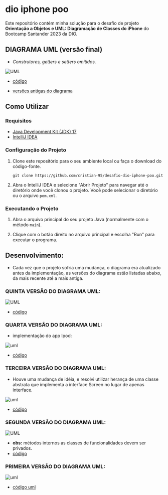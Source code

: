 # dio iphone poo

Este repositório contém minha solução para o desafio de projeto **Orientação a Objetos e UML: Diagramação de Classes do iPhone** do Bootcamp Santander 2023 da DIO.

## DIAGRAMA UML (versão final)

- *Construtores, getters e setters omitidos.*

![UML](https://www.plantuml.com/plantuml/png/TLB1Rjim3BtdAtJC4EImwp0CNRC2DT3CGPES2rQc4s4o9KZqiY7elq-AN9SniejblaUGZ-IxYmo1-yxE33665ZIghGw8T9uffNuxqwXuTATAEuhpJrTOxTaKz6qsWzV80JGhRI56zTrxPJfliKFYA4ikRjLSJ8jAs5sWDH0SCCmDyO2Kb1mVa2loFHSfHK7bZuumjLoS8mCR_QRkdRC8fBmxOP14QmXi4Wb465JCxws4Pw36TIfS7aa_kWxBYEeu_ig4ohj6cVIHu2OBp8lomuyajz12C2fU7a6KzNCVgAOqxasYRJEpl02_C13Q75zTIUweejQTRwo3Ww63UgpN3o_t-zsk_ldVdFL-MwrUjlN-UVMGsvGJbAdn3oCr5qVa-o_VZs3Yni9VGuSC3dN8dGJuP29_BSmtrVNHw8oCpDF0M0VDEhF5D6Lidyh84Fg88eveKIUxgD4lmyAlvKv5SDgVa9l2cdwOc9kfiNPJW0qSS3uaHiFuqJnWbho3Lo48cWcWhOkuwaD0ucicdWphOyAYiBkqe1nXJ1ZTTasFxS3QTxNQ4ODc8OxY2OEGa3uQrs1iKL1if9QzNtwq-Q8-IsBOxnGk7fc0SfXCtIMzVMV_0G00)

- [código](https://www.plantuml.com/plantuml/uml/TLB1Rjim3BtdAtJC4EImwp0CNRC2DT3CGPES2rQc4s4o9KZqiY7elq-AN9SniejblaUGZ-IxYmo1-yxE33665ZIghGw8T9uffNuxqwXuTATAEuhpJrTOxTaKz6qsWzV80JGhRI56zTrxPJfliKFYA4ikRjLSJ8jAs5sWDH0SCCmDyO2Kb1mVa2loFHSfHK7bZuumjLoS8mCR_QRkdRC8fBmxOP14QmXi4Wb465JCxws4Pw36TIfS7aa_kWxBYEeu_ig4ohj6cVIHu2OBp8lomuyajz12C2fU7a6KzNCVgAOqxasYRJEpl02_C13Q75zTIUweejQTRwo3Ww63UgpN3o_t-zsk_ldVdFL-MwrUjlN-UVMGsvGJbAdn3oCr5qVa-o_VZs3Yni9VGuSC3dN8dGJuP29_BSmtrVNHw8oCpDF0M0VDEhF5D6Lidyh84Fg88eveKIUxgD4lmyAlvKv5SDgVa9l2cdwOc9kfiNPJW0qSS3uaHiFuqJnWbho3Lo48cWcWhOkuwaD0ucicdWphOyAYiBkqe1nXJ1ZTTasFxS3QTxNQ4ODc8OxY2OEGa3uQrs1iKL1if9QzNtwq-Q8-IsBOxnGk7fc0SfXCtIMzVMV_0G00)

- [versões antigas do diagrama](#desenvolvimento)

## Como Utilizar

### Requisitos
- [Java Development Kit (JDK) 17](https://www.oracle.com/java/technologies/javase-downloads.html)
- [IntelliJ IDEA](https://www.jetbrains.com/idea/download/)

### Configuração do Projeto
1. Clone este repositório para o seu ambiente local ou faça o download do código-fonte.
   ```shell
   git clone https://github.com/cristian-95/desafio-dio-iphone-poo.git
   ```

2. Abra o IntelliJ IDEA e selecione "Abrir Projeto" para navegar até o diretório onde você clonou o projeto. Você pode selecionar o diretório ou o arquivo `pom.xml`.

### Executando o Projeto
1. Abra o arquivo principal do seu projeto Java (normalmente com o método `main`).

2. Clique com o botão direito no arquivo principal e escolha "Run" para executar o programa.

## Desenvolvimento:

- Cada vez que o projeto sofria uma mudança, o diagrama era atualizado antes da implementação, as versões do diagrama estão listadas abaixo, da mais recente até a mais antiga.

### QUINTA VERSÃO DO DIAGRAMA UML:

![UML](https://www.plantuml.com/plantuml/png/TLB1Rjim3BtxAtXq4UImwp0CNRC2DL3FGPsS2rPc6W6oP8Zqig78lq-sF5injeiblIU_zqZndWMzzAt9j1No9rG4jV94zYC3W9zEDy1dTocKivpVtM1L9pgYrop3DnQFIa0PP8PlNGUwxGorP8LJoSs_D3ThqHHs8rIYnNVoUSWv8QDlj2kwixCKz3SVB2XQNOCbMaiUEAufzOAsSItuSGd4asif9eJpl0ruqRa6TFY4_Num6Ahgfat0QZoXry3Zai6w3NEkmfxSJRQJjcYW5g_jEpnLvUFhm_5mg7xyzqvvh8lTQrqTNtQFmMOfEmIaNqAs6Li-D7Zxu9mXjA1vR_1t-7i09nthBWduh5c-HEOhj3rhDI0pypmnnc5J3cnybUtuA5sGIO_OCoLd9aDAyZjOtYXswpRkEeI4_YLnmx6otpKFPZ1hDn7OXt78fukiXHPpJqFa0xubWR1P0SeufbtlFLcvPVYYHPq3ndaoOicGf2Ki5-O9IUd53etvcrOvAwWa2MVvGZw943wAIjGc9eXZ1Dk-sousd-5JIapzNSDnHjPWKin0tOUyVMl-0000)

- [código](https://www.plantuml.com/plantuml/uml/TLB1Rjim3BtxAtXq4UImwp0CNRC2DL3FGPsS2rPc6W6oP8Zqig78lq-sF5injeiblIU_zqZndWMzzAt9j1No9rG4jV94zYC3W9zEDy1dTocKivpVtM1L9pgYrop3DnQFIa0PP8PlNGUwxGorP8LJoSs_D3ThqHHs8rIYnNVoUSWv8QDlj2kwixCKz3SVB2XQNOCbMaiUEAufzOAsSItuSGd4asif9eJpl0ruqRa6TFY4_Num6Ahgfat0QZoXry3Zai6w3NEkmfxSJRQJjcYW5g_jEpnLvUFhm_5mg7xyzqvvh8lTQrqTNtQFmMOfEmIaNqAs6Li-D7Zxu9mXjA1vR_1t-7i09nthBWduh5c-HEOhj3rhDI0pypmnnc5J3cnybUtuA5sGIO_OCoLd9aDAyZjOtYXswpRkEeI4_YLnmx6otpKFPZ1hDn7OXt78fukiXHPpJqFa0xubWR1P0SeufbtlFLcvPVYYHPq3ndaoOicGf2Ki5-O9IUd53etvcrOvAwWa2MVvGZw943wAIjGc9eXZ1Dk-sousd-5JIapzNSDnHjPWKin0tOUyVMl-0000)

### QUARTA VERSÃO DO DIAGRAMA UML:

- implementação do app Ipod:

![uml](https://www.plantuml.com/plantuml/png/TL51Rjim4Bph5NjKOFZGQr4KQO804H3LHcIVWmsvZWbGIu9BrIs2_BsKg5gqaLv4SeQQ6UxSIiGGXzvMXYE50og2JWKYVgy0u9Sp6kJeJeroBFND1RRnqMJqewhmLM905K5P584VteFflQMUE4efkVfCStKjMi9kWbfaVADG6uupClbckyOV7LFINxrBn6ZKHx94PWeWUIsfPsJjUWZJaeX7rrDE2CVpDk6DTnfC-gJzTZGON-NdJS8wF60m8DDImUKOYbmD7zn5jeDXjD35OFWD7ZVjmylTVhVR_FpldNRVDVSltMR_VF-GR9PdEmtqEnBhQUJZWDTtpbb21YDRYt_ItoCuwx0x5U2JaVWjCz_xGOoIC_gKKR0ETJjIkP7rL8XF4kKH1w7YB6H9nVe6bdxcIPLHpzUraL5mczgjvvXY8YrwWSOKXG5glSFNkkY_QB3qM2wSw_iqWa9h_tahnn5LBDnOJXGA-_HHrAAnEK7k6DQ3NoysN-5BISm3k8PpWTTWyPYHkYNMGs__0W00)

- [código](https://www.plantuml.com/plantuml/uml/TL51Rjim4Bph5NjKOFZGQr4KQO804H3LHcIVWmsvZWbGIu9BrIs2_BsKg5gqaLv4SeQQ6UxSIiGGXzvMXYE50og2JWKYVgy0u9Sp6kJeJeroBFND1RRnqMJqewhmLM905K5P584VteFflQMUE4efkVfCStKjMi9kWbfaVADG6uupClbckyOV7LFINxrBn6ZKHx94PWeWUIsfPsJjUWZJaeX7rrDE2CVpDk6DTnfC-gJzTZGON-NdJS8wF60m8DDImUKOYbmD7zn5jeDXjD35OFWD7ZVjmylTVhVR_FpldNRVDVSltMR_VF-GR9PdEmtqEnBhQUJZWDTtpbb21YDRYt_ItoCuwx0x5U2JaVWjCz_xGOoIC_gKKR0ETJjIkP7rL8XF4kKH1w7YB6H9nVe6bdxcIPLHpzUraL5mczgjvvXY8YrwWSOKXG5glSFNkkY_QB3qM2wSw_iqWa9h_tahnn5LBDnOJXGA-_HHrAAnEK7k6DQ3NoysN-5BISm3k8PpWTTWyPYHkYNMGs__0W00)

### TERCEIRA VERSÃO DO DIAGRAMA UML:

- Houve uma mudança de idéia, e resolvi utilizar herança de uma classe abstrata que implementa a interface Screen no lugar de apenas interface.

![uml](https://www.plantuml.com/plantuml/png/RP31QlCm48JlVeezEeGS_kjFAMcX44FJ19AUoqPQ9m9P4bgvQIbzzygMQwic5riQIVFDpfe3-j0skb0caAzH41o49p9V1G2yMoM1B_PQ2MkuNFpHTYwef7uN1PuuU1G1X4PcU70ELECqDMG2vvRBMvxBkMaksrxQei4p-JBc79IUct2LkrX3qN-viGqb6bp6PTGhPoMe-8dhVNUvI-Y6HTGEMADNmFslWFb88wCojUquK2k36Wx1AtE6pMxxzFRuUZpkNkBBALLaqaSW8_j6klbNpuh3NNfstxIi17TgFwZJ-5akfYssJDcUIPC8vGAckOVKEMEyBXLtXllOMfbum2hGvET9MvGP0AKyugdCUitQp1dJXR7Acn44QltB5jO4526Z6RwIp_3n8sYBIgS4gMzOjMurOVx3l_nWA60kf-RdOZPCTxGc8zj6_m00)

- [código](https://www.plantuml.com/plantuml/uml/RP31QlCm48JlVeezEeGS_kjFAMcX44FJ19AUoqPQ9m9P4bgvQIbzzygMQwic5riQIVFDpfe3-j0skb0caAzH41o49p9V1G2yMoM1B_PQ2MkuNFpHTYwef7uN1PuuU1G1X4PcU70ELECqDMG2vvRBMvxBkMaksrxQei4p-JBc79IUct2LkrX3qN-viGqb6bp6PTGhPoMe-8dhVNUvI-Y6HTGEMADNmFslWFb88wCojUquK2k36Wx1AtE6pMxxzFRuUZpkNkBBALLaqaSW8_j6klbNpuh3NNfstxIi17TgFwZJ-5akfYssJDcUIPC8vGAckOVKEMEyBXLtXllOMfbum2hGvET9MvGP0AKyugdCUitQp1dJXR7Acn44QltB5jO4526Z6RwIp_3n8sYBIgS4gMzOjMurOVx3l_nWA60kf-RdOZPCTxGc8zj6_m00)


### SEGUNDA VERSÃO DO DIAGRAMA UML:

![UML](https://www.plantuml.com/plantuml/png/bP9HQWCX48RVFSKy9eJSe8JqhO6M1j8BJ7II5LmLPxQXbDwz6hkD2qiWB-xuiVppgRDbmIH3xvJrGkc4ck2W4v7_LW3m6Qm1xi9bfuFdnNB2tgFOId-KmYDBGYsW7JB3BdR1KyvOlOIUQY9q_sNcknWCsBpaUbz-VeuHub-HsG5Fc2pmzQEWzAZHJQ3jewEUl70hlPenh7Xwc5jaTPaBMxzQbgU39ElFctvWgxdGQrHq-5MYnoqEJCsUoP6MnHBKlD9TethwUQSQRomNWJsUQL7zWAtGhNyY5z0qGcZC1nuBUDndVA5xHXgT6rLqy89QckQUBvGQcxneUaFh7XMgemNh8QutpJ1C-UWxfVLMfwoylTgIDqFlVW40)
- **obs:** métodos internos as classes de funcionalidades devem ser privados.
- [código](https://www.plantuml.com/plantuml/uml/bP9HQWCX48RVFSKy9eJSe8JqhO6M1j8BJ7II5LmLPxQXbDwz6hkD2qiWB-xuiVppgRDbmIH3xvJrGkc4ck2W4v7_LW3m6Qm1xi9bfuFdnNB2tgFOId-KmYDBGYsW7JB3BdR1KyvOlOIUQY9q_sNcknWCsBpaUbz-VeuHub-HsG5Fc2pmzQEWzAZHJQ3jewEUl70hlPenh7Xwc5jaTPaBMxzQbgU39ElFctvWgxdGQrHq-5MYnoqEJCsUoP6MnHBKlD9TethwUQSQRomNWJsUQL7zWAtGhNyY5z0qGcZC1nuBUDndVA5xHXgT6rLqy89QckQUBvGQcxneUaFh7XMgemNh8QutpJ1C-UWxfVLMfwoylTgIDqFlVW40)

### PRIMEIRA VERSÃO DO DIAGRAMA UML:

![uml](https://www.plantuml.com/plantuml/png/dPBVQYen48VlynHpgOXlS13FNOMM2lO5ncJKWMmIChELKlhkpJPrcuL5Q6-oan-RRxxysOfYrhxpnd1GoYUq10URYSAx0O3No0xa4gyx6uCibfFiEIdNzCCOF8fcj0hMemZiqYK6AepLG-oe4k4obYNVfUY0or3g_V3p_vGWVHSbE-09CuDyVGmCFIgw0NANF7KKL5hfrOpX6BUR6P7LPGwsVcJHVmVD7CwRhXUsOcwevF6jKCOfzaBDNCYJrSKIpBpINQEw-tcdkion309xFDEY-e6mqWytau_ecaRet0iUI_07d_66xXXPzFwcKjOhMcsQ1xbIRjgKmT8Jil-jK7rQiExJUjCyXaa--axJUghJRBXxOxOKND_vJm00)

- [código uml](https://www.plantuml.com/plantuml/uml/dPBVQYen48VlynHpgOXlS13FNOMM2lO5ncJKWMmIChELKlhkpJPrcuL5Q6-oan-RRxxysOfYrhxpnd1GoYUq10URYSAx0O3No0xa4gyx6uCibfFiEIdNzCCOF8fcj0hMemZiqYK6AepLG-oe4k4obYNVfUY0or3g_V3p_vGWVHSbE-09CuDyVGmCFIgw0NANF7KKL5hfrOpX6BUR6P7LPGwsVcJHVmVD7CwRhXUsOcwevF6jKCOfzaBDNCYJrSKIpBpINQEw-tcdkion309xFDEY-e6mqWytau_ecaRet0iUI_07d_66xXXPzFwcKjOhMcsQ1xbIRjgKmT8Jil-jK7rQiExJUjCyXaa--axJUghJRBXxOxOKND_vJm00)